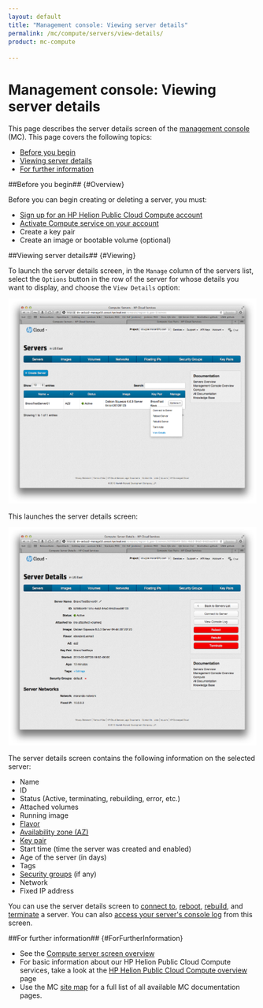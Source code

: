 ```yaml
---
layout: default
title: "Management console: Viewing server details"
permalink: /mc/compute/servers/view-details/
product: mc-compute

---
```

# Management console: Viewing server details

This page describes the server details screen of the [management console](/mc/) (MC).  This page covers the following topics:

* [Before you begin](#Overview)
* [Viewing server details](#Viewing)
* [For further information](#ForFurtherInformation)

##Before you begin## {#Overview}

Before you can begin creating or deleting a server, you must:

* [Sign up for an HP Helion Public Cloud Compute account](https://horizon.hpcloud.com/register)
* [Activate Compute service on your account](https://horizon.hpcloud.com/landing/)
* Create a key pair
* Create an image or bootable volume (optional)

<!-- Need to link to the images pages for the last item -->


##Viewing server details## {#Viewing}

To launch the server details screen, in the `Manage` column of the servers list, select the `Options` button in the row of the server for whose details you want to display, and choose the `View Details` option: 

<img src="media/server-viewing.png" width="580" alt="" />

This launches the server details screen:

<img src="media/server-details.png" width="580" alt="" />

The server details screen contains the following information on the selected server:

* Name
* ID
* Status (Active, terminating, rebuilding, error, etc.)
* Attached volumes
* Running image
* [Flavor](/glossary#Flavor/)
* [Availability zone (AZ)](/glossary#AvailabilityZone)
* [Key pair](/glossary#KeyPair)
* Start time (time the server was created and enabled)
* Age of the server (in days)
* Tags
* [Security groups](/glossary#SecurityGroup) (if any)
* Network
* Fixed IP address

You can use the server details screen to [connect to](/mc/compute/servers/manage#Connecting), [reboot](/mc/compute/servers/manage#Rebooting), [rebuild](/mc/compute/servers/manage#Rebuilding), and [terminate](/mc/compute/servers/manage#Terminating) a server.  You can also [access your server's console log](/mc/compute/servers/manage#ViewConsole) from this screen.


##For further information## {#ForFurtherInformation}

* See the [Compute server screen overview](/mc/compute/servers)
* For basic information about our HP Helion Public Cloud Compute services, take a look at the [HP Helion Public Cloud Compute overview](/compute/) page
* Use the MC [site map](/mc/sitemap) for a full list of all available MC documentation pages.
